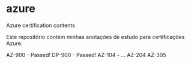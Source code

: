 # azure
Azure certification contents

Este repositório contém minhas anotações de estudo para certificações Azure.

AZ-900 - Passed!
DP-900 - Passed!
AZ-104 - ...
AZ-204
AZ-305

